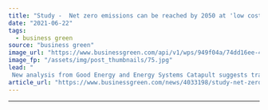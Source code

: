 ```yaml
---
title: "Study -  Net zero emissions can be reached by 2050 at 'low cost'"
date: "2021-06-22"
tags: 
  - business green
source: "business green"
image_url: "https://www.businessgreen.com/api/v1/wps/949f04a/74dd16ee-4bf3-4467-81d6-bd94c2cca728/4/good-energy-delabole-wind-farm-2-185x114.jpg"
image_fp: "/assets/img/post_thumbnails/75.jpg"
lead: "
 New analysis from Good Energy and Energy Systems Catapult suggests transition to net zero emission energy system may require just £14bn of additional investment a year ..."
article_url: "https://www.businessgreen.com/news/4033198/study-net-zero-emissions-reached-2050-low-cost"
---
```


---
